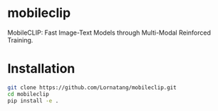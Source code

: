 # mobileclip
MobileCLIP: Fast Image-Text Models through Multi-Modal Reinforced Training.

# Installation

```bash
git clone https://github.com/Lornatang/mobileclip.git
cd mobileclip
pip install -e .
```
